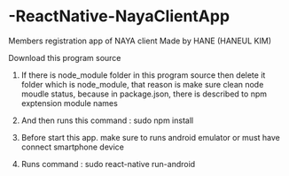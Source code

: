 # -ReactNative-NayaClientApp
Members registration app of NAYA client 
Made by HANE (HANEUL KIM)

Download this program source 

1. If there is node_module folder in this program source then delete it folder which is node_module, that reason is make sure clean node moudle status, because in package.json, there is described to npm exptension module names 

2. And then runs this command : sudo npm install  

3. Before start this app. make sure to runs android emulator or must have connect smartphone device 

4. Runs command : sudo react-native run-android
